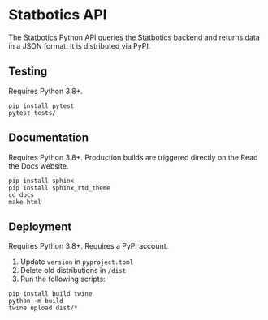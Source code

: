 # Statbotics API

The Statbotics Python API queries the Statbotics backend and returns data in a JSON format. It is distributed via PyPI.

## Testing

Requires Python 3.8+.

```
pip install pytest
pytest tests/
```

## Documentation

Requires Python 3.8+. Production builds are triggered directly on the Read the Docs website.

```
pip install sphinx
pip install sphinx_rtd_theme
cd docs
make html
```

## Deployment

Requires Python 3.8+. Requires a PyPI account.

1. Update `version` in `pyproject.toml`
2. Delete old distributions in `/dist`
3. Run the following scripts:

```
pip install build twine
python -m build
twine upload dist/*
```
